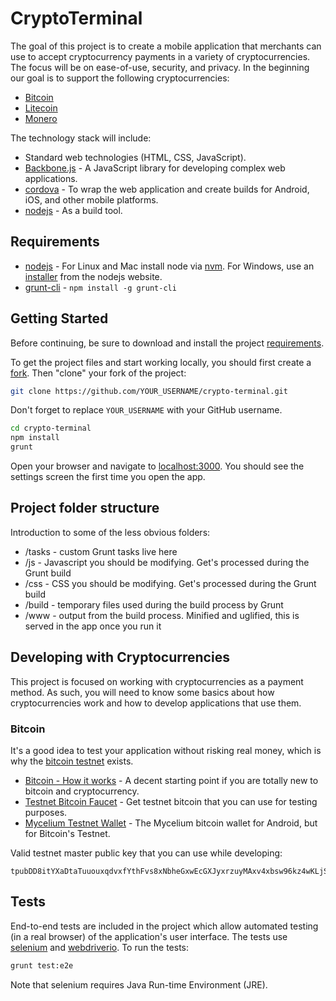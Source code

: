 # CryptoTerminal

The goal of this project is to create a mobile application that merchants can use to accept cryptocurrency payments in a variety of cryptocurrencies. The focus will be on ease-of-use, security, and privacy. In the beginning our goal is to support the following cryptocurrencies:
* [Bitcoin](https://bitcoin.org/)
* [Litecoin](https://litecoin.org/)
* [Monero](https://getmonero.org/home)

The technology stack will include:
* Standard web technologies (HTML, CSS, JavaScript).
* [Backbone.js](http://backbonejs.org/) - A JavaScript library for developing complex web applications.
* [cordova](https://cordova.apache.org/) - To wrap the web application and create builds for Android, iOS, and other mobile platforms.
* [nodejs](https://nodejs.org/) - As a build tool.


## Requirements

* [nodejs](https://nodejs.org/) - For Linux and Mac install node via [nvm](https://github.com/creationix/nvm). For Windows, use an [installer](https://nodejs.org/en/download/) from the nodejs website.
* [grunt-cli](https://gruntjs.com/getting-started) - `npm install -g grunt-cli`


## Getting Started

Before continuing, be sure to download and install the project [requirements](#requirements).

To get the project files and start working locally, you should first create a [fork](https://github.com/Learn-by-doing/crypto-terminal/fork). Then "clone" your fork of the project:
```bash
git clone https://github.com/YOUR_USERNAME/crypto-terminal.git
```
Don't forget to replace `YOUR_USERNAME` with your GitHub username.

```bash
cd crypto-terminal
npm install
grunt
```

Open your browser and navigate to [localhost:3000](http://localhost:3000). You should see the settings screen the first time you open the app.

## Project folder structure

Introduction to some of the less obvious folders:
* /tasks - custom Grunt tasks live here
* /js - Javascript you should be modifying. Get's processed during the Grunt build
* /css - CSS you should be modifying. Get's processed during the Grunt build
* /build - temporary files used during the build process by Grunt
* /www - output from the build process. Minified and uglified, this is served in the app once you run it

## Developing with Cryptocurrencies

This project is focused on working with cryptocurrencies as a payment method. As such, you will need to know some basics about how cryptocurrencies work and how to develop applications that use them.

### Bitcoin

It's a good idea to test your application without risking real money, which is why the [bitcoin testnet](https://en.bitcoin.it/wiki/Testnet) exists.

* [Bitcoin - How it works](https://bitcoin.org/en/how-it-works) - A decent starting point if you are totally new to bitcoin and cryptocurrency.
* [Testnet Bitcoin Faucet](https://tpfaucet.appspot.com/) - Get testnet bitcoin that you can use for testing purposes.
* [Mycelium Testnet Wallet](https://play.google.com/store/apps/details?id=com.mycelium.testnetwallet&hl=en) - The Mycelium bitcoin wallet for Android, but for Bitcoin's Testnet.

Valid testnet master public key that you can use while developing:
```
tpubDD8itYXaDtaTuuouxqdvxfYthFvs8xNbheGxwEcGXJyxrzuyMAxv4xbsw96kz4wKLjSyn3Dd8gbB7kF1bdJdphz1ZA9Wf1Vbgrm3tTZVqSs
```


## Tests

End-to-end tests are included in the project which allow automated testing (in a real browser) of the application's user interface. The tests use [selenium](http://www.seleniumhq.org/) and [webdriverio](http://webdriver.io/). To run the tests:
```bash
grunt test:e2e
```
Note that selenium requires Java Run-time Environment (JRE).

